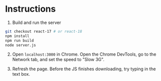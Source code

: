 # Instructions

1. Build and run the server

``` bash
git checkout react-17 # or react-18
npm install
npm run build
node server.js
```

2. Open `localhost:3000` in Chrome. Open the Chrome DevTools, go to the Network tab, and set the speed to "Slow 3G".

3. Refresh the page. Before the JS finishes downloading, try typing in the text box.
